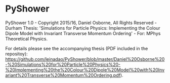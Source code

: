 # PyShower
PyShower 1.0 - Copyright 2015/16, Daniel Osborne, All Rights Reserved - Durham Thesis: 'Simulations for Particle Physics: Implementing the Colour Dipole Model with Invariant Transverse Momentum Ordering' - For: MPhys Theoretical Physics.

For details please see the accompanying thesis (PDF included in the repositoy):
https://github.com/leinadao/PyShower/blob/master/Daniel%20Osborne%20-%20Simulations%20for%20Particle%20Physics%20-%20Implementing%20the%20Colour%20Dipole%20Model%20with%20Invariant%20Transverse%20Momentum%20Ordering.pdf).

